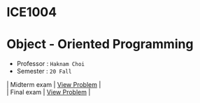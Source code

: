 # ICE1004
# Object - Oriented Programming

-  Professor : `Haknam Choi`
- Semester : `20 Fall `


|    Midterm exam   | [View Problem](./middle.md) |   
|     Final exam    | [View Problem](./Final.md)  |
